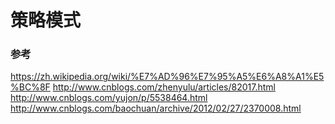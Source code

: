 # 策略模式
### 参考 
https://zh.wikipedia.org/wiki/%E7%AD%96%E7%95%A5%E6%A8%A1%E5%BC%8F
http://www.cnblogs.com/zhenyulu/articles/82017.html
http://www.cnblogs.com/yujon/p/5538464.html
http://www.cnblogs.com/baochuan/archive/2012/02/27/2370008.html